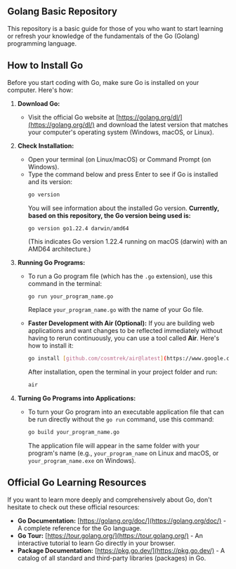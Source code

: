 ## Golang Basic Repository

This repository is a basic guide for those of you who want to start learning or refresh your knowledge of the fundamentals of the Go (Golang) programming language.

## How to Install Go

Before you start coding with Go, make sure Go is installed on your computer. Here's how:

1.  **Download Go:**
    * Visit the official Go website at [https://golang.org/dl/](https://golang.org/dl/) and download the latest version that matches your computer's operating system (Windows, macOS, or Linux).

2.  **Check Installation:**
    * Open your terminal (on Linux/macOS) or Command Prompt (on Windows).
    * Type the command below and press Enter to see if Go is installed and its version:
        ```bash
        go version
        ```
        You will see information about the installed Go version. **Currently, based on this repository, the Go version being used is:**
        ```
        go version go1.22.4 darwin/amd64
        ```
        (This indicates Go version 1.22.4 running on macOS (darwin) with an AMD64 architecture.)

3.  **Running Go Programs:**
    * To run a Go program file (which has the `.go` extension), use this command in the terminal:
        ```bash
        go run your_program_name.go
        ```
        Replace `your_program_name.go` with the name of your Go file.

    * **Faster Development with Air (Optional):**
        If you are building web applications and want changes to be reflected immediately without having to rerun continuously, you can use a tool called **Air**. Here's how to install it:
        ```bash
        go install [github.com/cosmtrek/air@latest](https://www.google.com/search?q=https://github.com/cosmtrek/air%40latest)
        ```
        After installation, open the terminal in your project folder and run:
         ```bash
        air
        ```
4.  **Turning Go Programs into Applications:**
    * To turn your Go program into an executable application file that can be run directly without the `go run` command, use this command:
        ```bash
        go build your_program_name.go
        ```
        The application file will appear in the same folder with your program's name (e.g., `your_program_name` on Linux and macOS, or `your_program_name.exe` on Windows).

## Official Go Learning Resources

If you want to learn more deeply and comprehensively about Go, don't hesitate to check out these official resources:

* **Go Documentation:** [https://golang.org/doc/](https://golang.org/doc/) - A complete reference for the Go language.
* **Go Tour:** [https://tour.golang.org/](https://tour.golang.org/) - An interactive tutorial to learn Go directly in your browser.
* **Package Documentation:** [https://pkg.go.dev/](https://pkg.go.dev/) - A catalog of all standard and third-party libraries (packages) in Go.